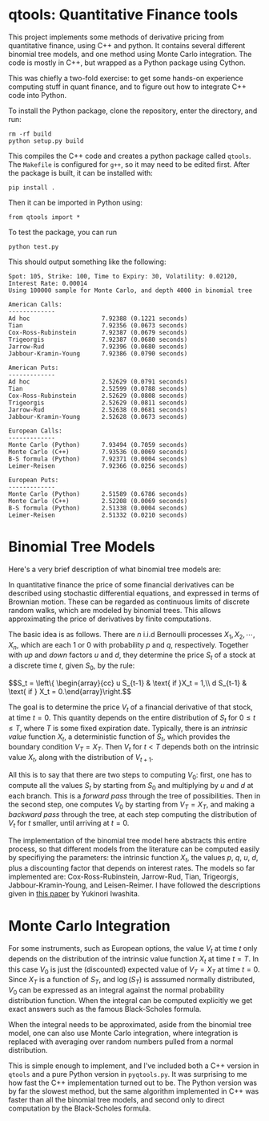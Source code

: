 # qtools: Quantitative Finance tools

This project implements some methods of derivative pricing from quantitative finance, using C++ and python. It contains several different binomial tree models, and one method using Monte Carlo integration. The code is mostly in C++, but wrapped as a Python package using Cython. 

This was chiefly a two-fold exercise: to get some hands-on experience computing stuff in quant finance, and to figure out how to integrate C++ code into Python.

To install the Python package, clone the repository, enter the directory, and run:

```
rm -rf build
python setup.py build
```

This compiles the C++ code and creates a python package called `qtools`. The `Makefile` is configured for `g++`, so it may need to be edited first. After the package is built, it can be installed with:

```
pip install .
```

Then it can be imported in Python using:

```
from qtools import *
```

To test the package, you can run
```
python test.py
```
This should output something like the following:

```
Spot: 105, Strike: 100, Time to Expiry: 30, Volatility: 0.02120, Interest Rate: 0.00014
Using 100000 sample for Monte Carlo, and depth 4000 in binomial tree

American Calls:
-------------
Ad hoc                    7.92388 (0.1221 seconds)
Tian                      7.92356 (0.0673 seconds)
Cox-Ross-Rubinstein       7.92387 (0.0679 seconds)
Trigeorgis                7.92387 (0.0680 seconds)
Jarrow-Rud                7.92396 (0.0680 seconds)
Jabbour-Kramin-Young      7.92386 (0.0790 seconds)

American Puts:
-------------
Ad hoc                    2.52629 (0.0791 seconds)
Tian                      2.52599 (0.0788 seconds)
Cox-Ross-Rubinstein       2.52629 (0.0808 seconds)
Trigeorgis                2.52629 (0.0811 seconds)
Jarrow-Rud                2.52638 (0.0681 seconds)
Jabbour-Kramin-Young      2.52628 (0.0673 seconds)

European Calls:
-------------
Monte Carlo (Python)      7.93494 (0.7059 seconds)
Monte Carlo (C++)         7.93536 (0.0069 seconds)
B-S formula (Python)      7.92371 (0.0004 seconds)
Leimer-Reisen             7.92366 (0.0256 seconds)

European Puts:
-------------
Monte Carlo (Python)      2.51589 (0.6786 seconds)
Monte Carlo (C++)         2.52208 (0.0069 seconds)
B-S formula (Python)      2.51338 (0.0004 seconds)
Leimer-Reisen             2.51332 (0.0210 seconds)
```

#  Binomial Tree Models

Here's a very brief description of what binomial tree models are:

In quantitative finance the price of some financial derivatives can be described using stochastic differential equations, and expressed in terms of Brownian motion. These can be regarded as continuous limits of discrete random walks, which are modeled by binomial trees. This allows approximating the price of derivatives by finite computations.

The basic idea is as follows. There are $n$ i.i.d Bernoulli processes $X_1,X_2,\cdots, X_n$, which are each $1$ or $0$ with probability $p$ and $q$, respectively. Together with _up_ and _down_ factors $u$ and $d$, they determine the
price $S_t$ of a stock at a discrete time $t$, given $S_0$, by the rule:

$$S_t = \left\\{ \begin{array}{cc} u S_{t-1} & \text{ if }X_t = 1,\\\\ d S_{t-1} & \text{ if } X_t = 0.\end{array}\right.$$

The goal is to determine the price $V_t$ of a financial derivative of that stock, at time $t=0$. This quantity depends on the entire distribution of $S_t$ for $0 \leq t \leq T$, where $T$ is some fixed expiration date. Typically, there is an _intrinsic value_ function $X_t$, a deterministic function of $S_t$, which provides the boundary condition $V_T = X_T$. Then $V_t$ for $t < T$ depends both on the intrinsic value $X_t$, along with the distribution of $V_{t+1}$.

All this is to say that there are two steps to computing $V_0$: first, one has to compute all the values $S_t$ by starting from $S_0$ and multiplying by $u$ and $d$ at each branch. This is a _forward pass_ through the tree of possibilities. Then in the second step, one computes $V_0$ by starting from $V_T = X_T$, and making a _backward pass_ through the tree, at each step computing the distribution of $V_t$ for $t$ smaller, until arriving at $t=0$. 

The implementation of the binomial tree model here abstracts this entire process, so that different models from the literature can be computed easily by specifiying the parameters: the intrinsic function $X_t$, the values $p$, $q$, $u$, $d$, plus a discounting factor that depends on interest rates. The models so far implemented are: Cox-Ross-Rubinstein, Jarrow-Rud, Tian, Trigeorgis, Jabbour-Kramin-Young, and Leisen-Reimer. I have followed the descriptions given in <a href=https://quant.opengamma.io/Tree-Option-Pricing-Model.pdf>this paper</a> by Yukinori Iwashita.

# Monte Carlo Integration

For some instruments, such as European options, the value $V_t$ at time $t$ only depends on the distribution of the intrinsic value function $X_t$ at time $t=T$. In this case $V_0$ is just the (discounted) expected value of $V_T = X_T$ at time $t=0$.
Since $X_T$ is a function of $S_T$, and $\log (S_T)$ is asssumed normally distributed, $V_0$ can be expressed as an integral against the normal probability distribution function. When the integral can be computed explicitly we get exact answers such as the famous Black-Scholes formula.

When the integral needs to be approximated, aside from the binomial tree model, one can also use Monte Carlo integration, where integration is replaced with averaging over random numbers pulled from a normal distribution.

This is simple enough to implement, and I've included both a C++ version in `qtools` and a pure Python version in `pyqtools.py`. It was surprising to me how fast the C++ implementation turned out to be. The Python version was by far the slowest method, but the same algorithm implemented in C++ was faster than all the binomial tree models, and second only to direct computation by the Black-Scholes formula.

